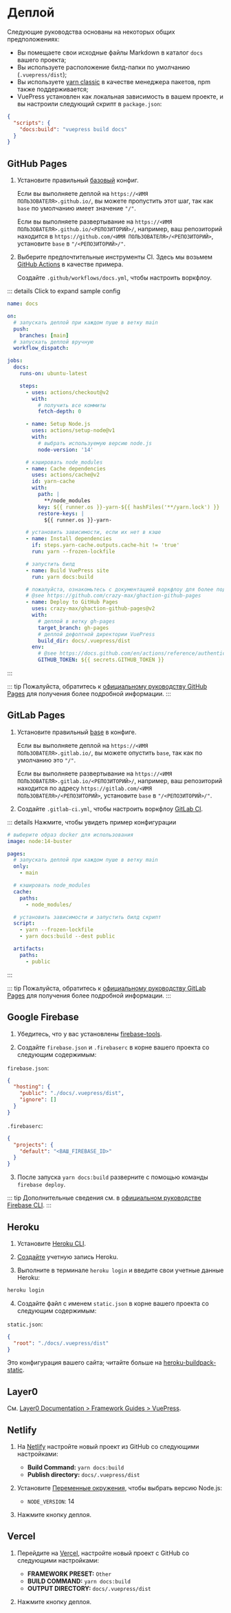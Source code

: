# Деплой

Следующие руководства основаны на некоторых общих предположениях:

- Вы помещаете свои исходные файлы Markdown в каталог `docs` вашего проекта;
- Вы используете расположение билд-папки по умолчанию (`.vuepress/dist`);
- Вы используете [yarn classic](https://classic.yarnpkg.com/en/) в качестве менеджера пакетов, npm также поддерживается;
- VuePress установлен как локальная зависимость в вашем проекте, и вы настроили следующий скрипт в `package.json`:

```json
{
  "scripts": {
    "docs:build": "vuepress build docs"
  }
}
```

## GitHub Pages

1. Установите правильный [базовый](../reference/config.md#base) конфиг.

   Если вы выполняете деплой на `https://<ИМЯ ПОЛЬЗОВАТЕЛЯ>.github.io/`, вы можете пропустить этот шаг, так как `base` по умолчанию имеет значение `"/"`.

   Если вы выполняете развертывание на `https://<ИМЯ ПОЛЬЗОВАТЕЛЯ>.github.io/<РЕПОЗИТОРИЙ>/`, например, ваш репозиторий находится в `https://github.com/<ИМЯ ПОЛЬЗОВАТЕЛЯ>/<РЕПОЗИТОРИЙ>`, установите `base` в `"/<РЕПОЗИТОРИЙ>/"`.

2. Выберите предпочтительные инструменты CI. Здесь мы возьмем [GitHub Actions](https://github.com/features/actions) в качестве примера.

   Создайте `.github/workflows/docs.yml`, чтобы настроить воркфлоу.

::: details Click to expand sample config

```yaml
name: docs

on:
  # запускать деплой при каждом пуше в ветку main
  push:
    branches: [main]
  # запускать деплой вручную
  workflow_dispatch:

jobs:
  docs:
    runs-on: ubuntu-latest

    steps:
      - uses: actions/checkout@v2
        with:
          # получить все коммиты
          fetch-depth: 0

      - name: Setup Node.js
        uses: actions/setup-node@v1
        with:
          # выбрать используемую версию node.js
          node-version: '14'

      # кэшировать node_modules
      - name: Cache dependencies
        uses: actions/cache@v2
        id: yarn-cache
        with:
          path: |
            **/node_modules
          key: ${{ runner.os }}-yarn-${{ hashFiles('**/yarn.lock') }}
          restore-keys: |
            ${{ runner.os }}-yarn-

      # установить зависимости, если их нет в кэше
      - name: Install dependencies
        if: steps.yarn-cache.outputs.cache-hit != 'true'
        run: yarn --frozen-lockfile

      # запустить билд
      - name: Build VuePress site
        run: yarn docs:build

      # пожалуйста, ознакомьтесь с документацией воркфлоу для более подробной информации
      # @see https://github.com/crazy-max/ghaction-github-pages
      - name: Deploy to GitHub Pages
        uses: crazy-max/ghaction-github-pages@v2
        with:
          # деплой в ветку gh-pages
          target_branch: gh-pages
          # деплой дефолтной директории VuePress
          build_dir: docs/.vuepress/dist
        env:
          # @see https://docs.github.com/en/actions/reference/authentication-in-a-workflow#about-the-github_token-secret
          GITHUB_TOKEN: ${{ secrets.GITHUB_TOKEN }}
```

:::

::: tip
Пожалуйста, обратитесь к [официальному руководству GitHub Pages](https://pages.github.com/) для получения более подробной информации.
:::

## GitLab Pages

1. Установите правильный [base](../reference/config.md#base) в конфиге.

   Если вы выполняете деплой на `https://<ИМЯ ПОЛЬЗОВАТЕЛЯ>.gitlab.io/`, вы можете опустить `base`, так как по умолчанию это `"/"`.

   Если вы выполняете развертывание на `https://<ИМЯ ПОЛЬЗОВАТЕЛЯ>.gitlab.io/<РЕПОЗИТОРИЙ>/`, например, ваш репозиторий находится по адресу `https://gitlab.com/<ИМЯ ПОЛЬЗОВАТЕЛЯ>/<РЕПОЗИТОРИЙ>`, установите `base` в `"/<РЕПОЗИТОРИЙ>/"`.

2. Создайте `.gitlab-ci.yml`, чтобы настроить воркфлоу [GitLab CI](https://about.gitlab.com/stages-devops-lifecycle/continuous-integration/).

::: details Нажмите, чтобы увидеть пример конфигурации

```yaml
# выберите образ docker для использования
image: node:14-buster

pages:
  # запускать деплой при каждом пуше в ветку main
  only:
    - main

  # кэшировать node_modules
  cache:
    paths:
      - node_modules/

  # установить зависимости и запустить билд скрипт
  script:
    - yarn --frozen-lockfile
    - yarn docs:build --dest public

  artifacts:
    paths:
      - public
```

:::

::: tip
Пожалуйста, обратитесь к [официальному руководству GitLab Pages](https://docs.gitlab.com/ce/user/project/pages/#getting-started) для получения более подробной информации.
:::

## Google Firebase

1. Убедитесь, что у вас установлены [firebase-tools](https://www.npmjs.com/package/firebase-tools).

2. Создайте `firebase.json` и `.firebaserc` в корне вашего проекта со следующим содержимым:

`firebase.json`:

```json
{
  "hosting": {
    "public": "./docs/.vuepress/dist",
    "ignore": []
  }
}
```

`.firebaserc`:

```json
{
  "projects": {
    "default": "<ВАШ_FIREBASE_ID>"
  }
}
```

3. После запуска `yarn docs:build` разверните с помощью команды `firebase deploy`.

::: tip
Дополнительные сведения см. в [официальном руководстве Firebase CLI](https://firebase.google.com/docs/cli).
:::

## Heroku

1. Установите [Heroku CLI](https://devcenter.heroku.com/articles/heroku-cli).

2. [Создайте](https://signup.heroku.com) учетную запись Heroku.

3. Выполните в терминале `heroku login` и введите свои учетные данные Heroku:

```bash
heroku login
```

4. Создайте файл с именем `static.json` в корне вашего проекта со следующим содержимым:

`static.json`:

```json
{
  "root": "./docs/.vuepress/dist"
}
```

Это конфигурация вашего сайта; читайте больше на [heroku-buildpack-static](https://github.com/heroku/heroku-buildpack-static).

## Layer0

См. [Layer0 Documentation > Framework Guides > VuePress](https://docs.layer0.co/guides/vuepress).

## Netlify

1. На [Netlify](https://netlify.com) настройте новый проект из GitHub со следующими настройками:

   - **Build Command:** `yarn docs:build`
   - **Publish directory:** `docs/.vuepress/dist`

2. Установите [Переменные окружения](https://docs.netlify.com/configure-builds/environment-variables), чтобы выбрать версию Node.js:

   - `NODE_VERSION`: 14

3. Нажмите кнопку деплоя.

## Vercel

1. Перейдите на [Vercel](https://vercel.com), настройте новый проект с GitHub со следующими настройками:

   - **FRAMEWORK PRESET:** `Other`
   - **BUILD COMMAND:** `yarn docs:build`
   - **OUTPUT DIRECTORY:** `docs/.vuepress/dist`

2. Нажмите кнопку деплоя.
